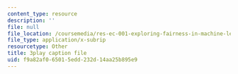 ```yaml
---
content_type: resource
description: ''
file: null
file_location: /coursemedia/res-ec-001-exploring-fairness-in-machine-learning-for-international-development-spring-2020/f9a82af065015edd232d14aa25b895e9_Nc2qMVsHkgc.srt
file_type: application/x-subrip
resourcetype: Other
title: 3play caption file
uid: f9a82af0-6501-5edd-232d-14aa25b895e9
---
```

